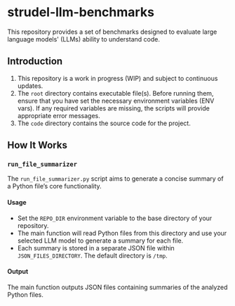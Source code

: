 

# strudel-llm-benchmarks

This repository provides a set of benchmarks designed to evaluate large language models' (LLMs) 
ability to understand code.

## Introduction

1. This repository is a work in progress (WIP) and subject to continuous updates.
2. The `root` directory contains executable file(s). Before running them, ensure that you have set the necessary environment variables (ENV vars). If any required variables are missing, the scripts will provide appropriate error messages.
3. The `code` directory contains the source code for the project.

## How It Works

### `run_file_summarizer`

The `run_file_summarizer.py` script aims to generate a concise summary of a 
Python file’s core functionality.

#### Usage
- Set the `REPO_DIR` environment variable to the base directory of your repository.
- The main function will read Python files from this directory and use your selected 
LLM model to generate a summary for each file.
- Each summary is stored in a separate JSON file within `JSON_FILES_DIRECTORY`. 
The default directory is `/tmp`.

#### Output
The main function outputs JSON files containing summaries of the analyzed Python files.
